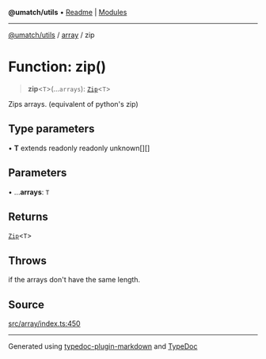 **@umatch/utils** • [Readme](../../index.md) \| [Modules](../../modules.md)

***

[@umatch/utils](../../modules.md) / [array](../index.md) / zip

# Function: zip()

> **zip**\<`T`\>(...`arrays`): [`Zip`](../type-aliases/Zip.md)\<`T`\>

Zips arrays. (equivalent of python's zip)

## Type parameters

• **T** extends readonly readonly unknown[][]

## Parameters

• ...**arrays**: `T`

## Returns

[`Zip`](../type-aliases/Zip.md)\<`T`\>

## Throws

if the arrays don't have the same length.

## Source

[src/array/index.ts:450](https://github.com/umatch-oficial/utils/blob/1813ff9/src/array/index.ts#L450)

***

Generated using [typedoc-plugin-markdown](https://www.npmjs.com/package/typedoc-plugin-markdown) and [TypeDoc](https://typedoc.org/)
